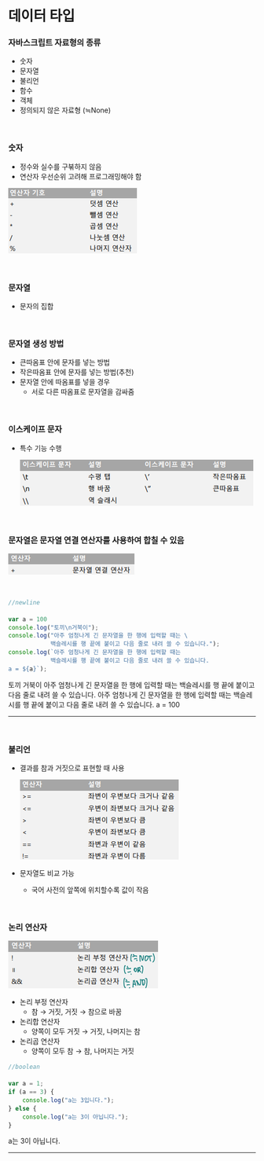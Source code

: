 # 데이터 타입

### 자바스크립트 자료형의 종류

-   숫자 
-   문자열
-   불리언
-   함수
-   객체
-   정의되지 않은 자료형 (≒None)

  <br>

### 숫자

-   정수와 실수를 구붂하지 않음
-   연산자 우선순위 고려해 프로그래밍해야 함

![image-20200919132310159](01.데이터_타입.assets/image-20200919132310159.png)

  <br>

### 문자열

-   문자의 집합

  <br>

### 문자열 생성 방법

-   큰따옴표 안에 문자를 넣는 방법
-   작은따옴표 안에 문자를 넣는 방법(추천)
-   문자열 안에 따옴표를 넣을 경우
    -   서로 다른 따옴표로 문자열을 감싸줌

  <br>

### 이스케이프 문자

-   특수 기능 수행

    ![image-20200919132416409](01.데이터_타입.assets/image-20200919132416409.png)

  <br>

### 문자열은 문자열 연결 연산자를 사용하여 합칠 수 있음

![image-20200919132442149](01.데이터_타입.assets/image-20200919132442149.png)

  <br>

```js
//newline

var a = 100
console.log("토끼\n거북이");
console.log("아주 엄청나게 긴 문자열을 한 행에 입력할 때는 \
            백슬레시를 행 끝에 붙이고 다음 줄로 내려 쓸 수 있습니다.");
console.log(`아주 엄청나게 긴 문자열을 한 행에 입력할 때는
            백슬레시를 행 끝에 붙이고 다음 줄로 내려 쓸 수 있습니다.
a = ${a}`);
```

토끼
거북이
아주 엄청나게 긴 문자열을 한 행에 입력할 때는             백슬레시를 행 끝에 붙이고 다음 줄로 내려 쓸 수 있습니다.
아주 엄청나게 긴 문자열을 한 행에 입력할 때는
            백슬레시를 행 끝에 붙이고 다음 줄로 내려 쓸 수 있습니다.
a = 100

---

  <br>

### 불리언

-   결과를 참과 거짓으로 표현할 때 사용

    ![image-20200919132717603](01.데이터_타입.assets/image-20200919132717603.png)

-   문자열도 비교 가능

    -    국어 사전의 앞쪽에 위치할수록 값이 작음

  <br>

### 논리 연산자

![image-20200919132748374](01.데이터_타입.assets/image-20200919132748374.png)

-   논리 부정 연산자
    -   참 → 거짓, 거짓 → 참으로 바꿈
-   논리합 연산자
    -   양쪽이 모두 거짓 → 거짓, 나머지는 참
-   논리곱 연산자
    -   양쪽이 모두 참 → 참, 나머지는 거짓

```js
//boolean

var a = 1;
if (a == 3) {
    console.log("a는 3입니다.");
} else {
    console.log("a는 3이 아닙니다.");
}
```

a는 3이 아닙니다.

---




